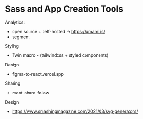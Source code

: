 # Sass and App Creation Tools

Analytics:

- open source + self-hosted -> https://umami.is/
- segment

Styling

- Twin macro - (tailwindcss + styled components)

Design

- figma-to-react.vercel.app

Sharing

- react-share-follow

Design

- https://www.smashingmagazine.com/2021/03/svg-generators/
